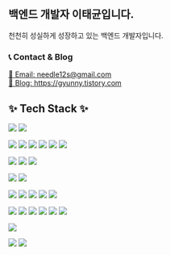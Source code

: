 <div>
  <h2>백엔드 개발자 이태균입니다.</h2>
  <p>천천히 성실하게 성장하고 있는 백엔드 개발자입니다.</p>

  <h3>📞 Contact & Blog</h3>
  <p>
    <a href="#">📧 Email: needle12s@gmail.com</a>
    <br>
    <a href="#">📖 Blog: https://gyunny.tistory.com</a>
  </p>
</div>

<h2>✨ Tech Stack ✨</h2>

<p>
  <img src="https://img.shields.io/badge/JAVA-007396?style=for-the-badge&logo=oracle&logoColor=white">
  <img src="https://img.shields.io/badge/JavaScript-F7DF1E?style=for-the-badge&logo=javascript&logoColor=black">
</p>

<p>
  <img src="https://img.shields.io/badge/Spring-6DB33F?style=for-the-badge&logo=spring&logoColor=white">
  <img src="https://img.shields.io/badge/Spring_Boot-6DB33F?style=for-the-badge&logo=springboot&logoColor=white">
  <img src="https://img.shields.io/badge/Spring_JPA-6DB33F?style=for-the-badge&logo=spring&logoColor=white">
  <img src="https://img.shields.io/badge/Querydsl-0769AD?style=for-the-badge&logo=java&logoColor=white">
  <img src="https://img.shields.io/badge/MyBatis-000000?style=for-the-badge&logo=java&logoColor=white">
  <img src="https://img.shields.io/badge/JSP-007396?style=for-the-badge&logo=java&logoColor=white">
</p>

<p>
  <img src="https://img.shields.io/badge/HTML5-E34F26?style=for-the-badge&logo=html5&logoColor=white">
  <img src="https://img.shields.io/badge/CSS3-1572B6?style=for-the-badge&logo=css3&logoColor=white">
  <img src="https://img.shields.io/badge/jQuery-0769AD?style=for-the-badge&logo=jquery&logoColor=white">
</p>

<p>
  <img src="https://img.shields.io/badge/MySQL-4479A1?style=for-the-badge&logo=mysql&logoColor=white">
  <img src="https://img.shields.io/badge/PostgreSQL-4169E1?style=for-the-badge&logo=postgresql&logoColor=white">
</p>

<p>
  <img src="https://img.shields.io/badge/AWS-232F3E?style=for-the-badge&logo=amazonaws&logoColor=white">
  <img src="https://img.shields.io/badge/EC2-FF9900?style=for-the-badge&logo=amazonec2&logoColor=white">
  <img src="https://img.shields.io/badge/S3-569A31?style=for-the-badge&logo=amazons3&logoColor=white">
  <img src="https://img.shields.io/badge/RDS-527FFF?style=for-the-badge&logo=amazonrds&logoColor=white">
  <img src="https://img.shields.io/badge/Docker-2496ED?style=for-the-badge&logo=docker&logoColor=white">
</p>

<p>
  <img src="https://img.shields.io/badge/Eclipse_IDE-2C2255?style=for-the-badge&logo=eclipse&logoColor=white">
  <img src="https://img.shields.io/badge/IntelliJ_IDEA-000000?style=for-the-badge&logo=intellijidea&logoColor=white">
  <img src="https://img.shields.io/badge/GitHub-181717?style=for-the-badge&logo=github&logoColor=white">
  <img src="https://img.shields.io/badge/SVN-809CC9?style=for-the-badge&logo=subversion&logoColor=white">
  <img src="https://img.shields.io/badge/Notion-000000?style=for-the-badge&logo=notion&logoColor=white">
  <img src="https://img.shields.io/badge/Slack-4A154B?style=for-the-badge&logo=slack&logoColor=white">
</p>

<p>
  <img src="https://img.shields.io/badge/GitHub_Actions-2088FF?style=for-the-badge&logo=githubactions&logoColor=white">
</p>

<div>
  <img src="https://github-readme-stats.vercel.app/api/top-langs/?username=taegyun1995&layout=compact&theme=tokyonight">
  <img src="https://github-readme-stats.vercel.app/api?username=taegyun1995&theme=tokyonight&show_icons=true">
</div>
